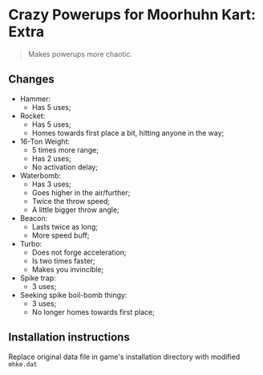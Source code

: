 # Crazy Powerups for Moorhuhn Kart: Extra

> Makes powerups more chaotic.

## Changes

- Hammer:
  - Has 5 uses;
- Rocket:
  - Has 5 uses;
  - Homes towards first place a bit, hitting anyone in the way;
- 16-Ton Weight:
  - 5 times more range;
  - Has 2 uses;
  - No activation delay;
- Waterbomb:
  - Has 3 uses;
  - Goes higher in the air/further;
  - Twice the throw speed;
  - A little bigger throw angle;
- Beacon:
  - Lasts twice as long;
  - More speed buff;
- Turbo:
  - Does not forge acceleration;
  - Is two times faster;
  - Makes you invincible;
- Spike trap:
  - 3 uses;
- Seeking spike boil-bomb thingy:
  - 3 uses;
  - No longer homes towards first place;

## Installation instructions

Replace original data file in game's installation directory with modified `mhke.dat`
